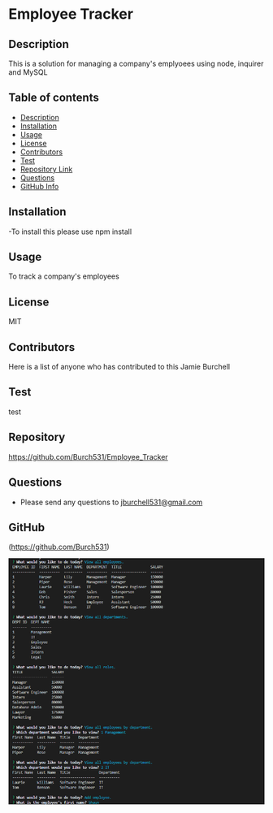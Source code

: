 # Employee Tracker
 

## Description 
This is a solution for managing a company's emplyoees using node, inquirer and MySQL
## Table of contents
- [Description](#Description)
- [Installation](#Installation)
- [Usage](#Usage)
- [License](#License)
- [Contributors](#Contributors)
- [Test](#Test)
- [Repository Link](#Repository)
- [Questions](#Questions )
- [GitHub Info](#GitHub) 
## Installation
 -To install this please use npm install
## Usage
To track a company's employees
## License
MIT
## Contributors
Here is a list of anyone who has contributed to this Jamie Burchell
## Test
test
## Repository
https://github.com/Burch531/Employee_Tracker
## Questions
- Please send any questions to jburchell531@gmail.com
## GitHub
(https://github.com/Burch531)

![EmployeeTrackerScreenshot](./assets/Employee.PNG)